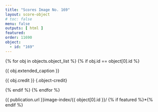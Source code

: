 ```yaml
---
title: "Scores Image No. 169"
layout: score-object
# toc: false
menu: false
outputs: [ html ]
featured: 
order: 11690
object:
  - id: "169"
---
```


{% for obj in objects.object_list %}
{% if obj.id == object[0].id %}

{{ obj.extended_caption }}

{{ obj.credit }} {.object-credit}

{% endif %}
{% endfor %}

<div class="object-credit object-url is-print-only">

{{ publication.url }}image-index/{{ object[0].id }}/ {% if featured %}*{% endif %}

</div>
